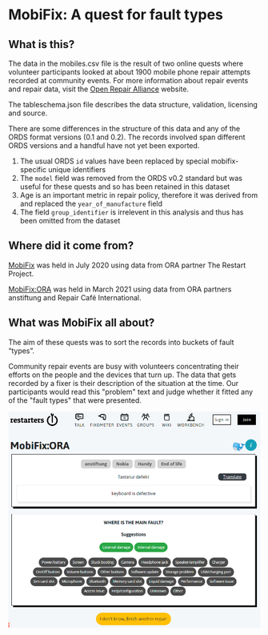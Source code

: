 # MobiFix: A quest for fault types
## What is this?

The data in the mobiles.csv file is the result of two online quests where volunteer participants looked at about 1900 mobile phone repair attempts recorded at community events. For more information about repair events and repair data, visit the [Open Repair Alliance](https://openrepair.org/open-data/) website.

The tableschema.json file describes the data structure, validation, licensing and source.

There are some differences in the structure of this data and any of the ORDS format versions (0.1 and 0.2). The records involved span different ORDS versions and a handful have not yet been exported.

1. The usual ORDS `id` values have been replaced by special mobifix-specific unique identifiers
2. The `model` field was removed from the ORDS v0.2 standard but was useful for these quests and so has been retained in this dataset
3. Age is an important metric in repair policy, therefore it was derived from and replaced the `year_of_manufacture` field
4. The field `group_identifier` is irrelevent in this analysis and thus has been omitted from the dataset
## Where did it come from?

[MobiFix](https://talk.restarters.net/mobifix/status) was held in July 2020 using data from ORA partner The Restart Project.

[MobiFix:ORA](https://restarters.net/mobifixora/status) was held in March 2021 using data from ORA partners anstiftung and Repair Café International.
## What was MobiFix all about?

The aim of these quests was to sort the records into buckets of fault “types”.

Community repair events are busy with volunteers concentrating their efforts on the people and the devices that turn up. The data that gets recorded by a fixer is their description of the situation at the time. Our participants would read this "problem" text and judge whether it fitted any of the "fault types" that were presented.

![MobiFix:ORA screenshot](images/mobifixora-screenshot.png)